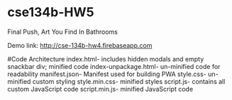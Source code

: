 # cse134b-HW5
Final Push, Art You Find In Bathrooms

Demo link: 
<http://cse-134b-hw4.firebaseapp.com>

#Code Architecture
index.html- includes hidden modals and empty snackbar div; minified code
index-unpackage.html- un-minified code for readability
manifest.json- Manifest used for building PWA
style.css- un-minified custom styling
style.min.css- minified styles
script.js- contains all custom JavaScript code
script.min.js- minified JavaScript code
